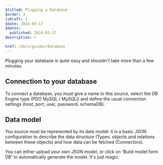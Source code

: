 ```yaml
---
$title@: Plugging a Database
$order: 3
isDraft: 1
$date: 2014-03-17
$dates:
  published: 2014-03-17
description: >

href: /docs/guides/database
---
```

<p>Plugging your database is quite easy and shouldn't take more than a few minutes.</p>
<h2 class="mt4 mb4">Connection to your database</h2>
<p>To connect a database, you must give a name to this source, select the DB Engine type (PDO MySQL / MySQLi) and define the usual connection settings (host, port, user, password, schemaDB).</p>
<h2 class="mt4 mb4">Data model</h2>
<p>You source must be represented by its data model: it is a basic JSON configuration to describe the data structure (Types: objects and relations between these objects) and how data can be fetched (Connectors).</p>
<p>You can either upload your own JSON model, or click on 'Build model form DB' to automatically generate the model. It's just magic.</p>
